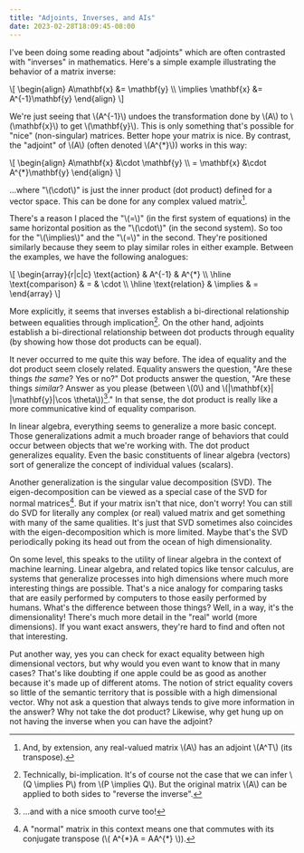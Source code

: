 ```yaml
---
title: "Adjoints, Inverses, and AIs"
date: 2023-02-28T18:09:45-08:00
---
```


I've been doing some reading about "adjoints" which are often contrasted with
"inverses" in mathematics.  Here's a simple example illustrating the behavior
of a matrix inverse:

\\[
\begin{align}
  A\mathbf{x} &= \mathbf{y} \\\\
  \implies \mathbf{x} &= A^{-1}\mathbf{y}
\end{align}
\\]

We're just seeing that \\(A^{-1}\\) undoes the transformation done by \\(A\\)
to \\(\mathbf{x}\\) to get \\(\mathbf{y}\\).  This is only something that's
possible for "nice" (non-singular) matrices. Better hope your matrix is nice.
By contrast, the "adjoint" of \\(A\\) (often denoted \\(A^{\*}\\)) works in
this way:

\\[
\begin{align}
  A\mathbf{x} &\cdot \mathbf{y} \\\\
  = \mathbf{x} &\cdot A^{*}\mathbf{y}
\end{align}
\\]

...where "\\(\cdot\\)" is just the inner product (dot product) defined for a
vector space.  This can be done for any complex valued matrix[^1].

There's a reason I placed the "\\(=\\)" (in the first system of equations) in
the same horizontal position as the "\\(\cdot\\)" (in the second system).  So
too for the "\\(\implies\\)" and the "\\(=\\)" in the second. They're
positioned similarly because they seem to play similar roles in either example.
Between the examples, we have the following analogues:

\\[
\begin{array}{r|c|c}
  \text{action} & A^{-1} & A^{*} \\\\
  \hline
  \text{comparison} & = & \cdot \\\\
  \hline
  \text{relation} & \implies & =
\end{array}
\\]

More explicitly, it seems that inverses establish a bi-directional relationship
between equalities through implication[^2].  On the other hand, adjoints
establish a bi-directional relationship between dot products through equality
(by showing how those dot products can be equal).

It never occurred to me quite this way before.  The idea of equality and the
dot product seem closely related.  Equality answers the question, "Are these
things *the same*?  Yes or no?"  Dot products answer the question, "Are these
things *similar*?  Answer as you please (between \\(0\\) and \\(|\mathbf{x}|
|\mathbf{y}|\cos \theta\\))[^3]."  In that sense, the dot product is really like a
more communicative kind of equality comparison.

In linear algebra, everything seems to generalize a more basic concept.  Those
generalizations admit a much broader range of behaviors that could occur
between objects that we're working with. The dot product generalizes equality.
Even the basic constituents of linear algebra (vectors) sort of generalize the
concept of individual values (scalars).

Another generalization is the singular value decomposition (SVD).  The
eigen-decomposition can be viewed as a special case of the SVD for normal
matrices[^4].  But if your matrix isn't that nice, don't worry!  You can still
do SVD for literally any complex (or real) valued matrix and get something with
many of the same qualities.  It's just that SVD sometimes also coincides with
the eigen-decomposition which is more limited.  Maybe that's the SVD
periodically poking its head out from the ocean of high dimensionality.

On some level, this speaks to the utility of linear algebra in the context of
machine learning.  Linear algebra, and related topics like tensor calculus, are
systems that generalize processes into high dimensions where much more
interesting things are possible.  That's a nice analogy for comparing tasks
that are easily performed by computers to those easily performed by humans.
What's the difference between those things?  Well, in a way, it's the
dimensionality! There's much more detail in the "real" world (more dimensions).
If you want exact answers, they're hard to find and often not that interesting.

Put another way, yes you can check for exact equality between high dimensional
vectors, but why would you even want to know that in many cases?  That's like
doubting if one apple could be as good as another because it's made up of
different atoms.  The notion of strict equality covers so little of the
semantic territory that is possible with a high dimensional vector.  Why not
ask a question that always tends to give more information in the answer?  Why
not take the dot product? Likewise, why get hung up on not having the inverse
when you can have the adjoint?

[^1]: And, by extension, any real-valued matrix \\(A\\) has an adjoint
  \\(A^T\\) (its transpose).
[^2]: Technically, bi-implication.  It's of course not the case that we can
  infer \\(Q \implies P\\) from \\(P \implies Q\\).  But the original matrix
  \\(A\\) can be applied to both sides to "reverse the inverse".
[^3]: ...and with a nice smooth curve too!
[^4]: A "normal" matrix in this context means one that commutes with its
  conjugate transpose (\\( A^{\*}A = AA^{\*} \\)).
